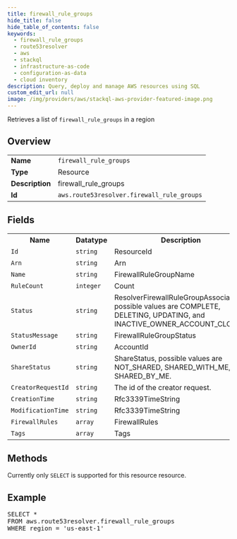 ```yaml
---
title: firewall_rule_groups
hide_title: false
hide_table_of_contents: false
keywords:
  - firewall_rule_groups
  - route53resolver
  - aws
  - stackql
  - infrastructure-as-code
  - configuration-as-data
  - cloud inventory
description: Query, deploy and manage AWS resources using SQL
custom_edit_url: null
image: /img/providers/aws/stackql-aws-provider-featured-image.png
---
```

Retrieves a list of <code>firewall_rule_groups</code> in a region

## Overview
<table><tbody>
<tr><td><b>Name</b></td><td><code>firewall_rule_groups</code></td></tr>
<tr><td><b>Type</b></td><td>Resource</td></tr>
<tr><td><b>Description</b></td><td>firewall_rule_groups</td></tr>
<tr><td><b>Id</b></td><td><code>aws.route53resolver.firewall_rule_groups</code></td></tr>
</tbody></table>

## Fields
<table><tbody>
<tr><th>Name</th><th>Datatype</th><th>Description</th></tr>
<tr><td><code>Id</code></td><td><code>string</code></td><td>ResourceId</td></tr>
<tr><td><code>Arn</code></td><td><code>string</code></td><td>Arn</td></tr>
<tr><td><code>Name</code></td><td><code>string</code></td><td>FirewallRuleGroupName</td></tr>
<tr><td><code>RuleCount</code></td><td><code>integer</code></td><td>Count</td></tr>
<tr><td><code>Status</code></td><td><code>string</code></td><td>ResolverFirewallRuleGroupAssociation, possible values are COMPLETE, DELETING, UPDATING, and INACTIVE_OWNER_ACCOUNT_CLOSED.</td></tr>
<tr><td><code>StatusMessage</code></td><td><code>string</code></td><td>FirewallRuleGroupStatus</td></tr>
<tr><td><code>OwnerId</code></td><td><code>string</code></td><td>AccountId</td></tr>
<tr><td><code>ShareStatus</code></td><td><code>string</code></td><td>ShareStatus, possible values are NOT_SHARED, SHARED_WITH_ME, SHARED_BY_ME.</td></tr>
<tr><td><code>CreatorRequestId</code></td><td><code>string</code></td><td>The id of the creator request.</td></tr>
<tr><td><code>CreationTime</code></td><td><code>string</code></td><td>Rfc3339TimeString</td></tr>
<tr><td><code>ModificationTime</code></td><td><code>string</code></td><td>Rfc3339TimeString</td></tr>
<tr><td><code>FirewallRules</code></td><td><code>array</code></td><td>FirewallRules</td></tr>
<tr><td><code>Tags</code></td><td><code>array</code></td><td>Tags</td></tr>

</tbody></table>

## Methods
Currently only <code>SELECT</code> is supported for this resource resource.

## Example
<pre>
SELECT *<br/>FROM aws.route53resolver.firewall_rule_groups<br/>WHERE region = 'us-east-1'
</pre>
